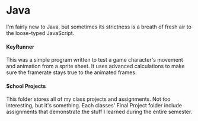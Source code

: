 <h1>Java</h1>
<p>I'm fairly new to Java, but sometimes its strictness is a breath of fresh air to the loose-typed JavaScript.</p>
<h4>KeyRunner</h4>
<p>This was a simple program written to test a game character's movement and animation from a sprite sheet. It uses advanced calculations to make sure the framerate stays true to the animated frames.</p>
<h4>School Projects</h4>
<p>This folder stores all of my class projects and assignments. Not too interesting, but it's something. Each classes' Final Project folder include assignments that demonstrate the stuff I learned during the entire semester.</p>

